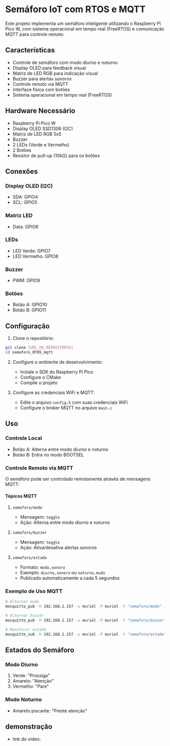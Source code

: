 # Semáforo IoT com RTOS e MQTT

Este projeto implementa um semáforo inteligente utilizando o Raspberry Pi Pico W, com sistema operacional em tempo real (FreeRTOS) e comunicação MQTT para controle remoto.

## Características

- Controle de semáforo com modo diurno e noturno
- Display OLED para feedback visual
- Matriz de LED RGB para indicação visual
- Buzzer para alertas sonoros
- Controle remoto via MQTT
- Interface física com botões
- Sistema operacional em tempo real (FreeRTOS)

## Hardware Necessário

- Raspberry Pi Pico W
- Display OLED SSD1306 (I2C)
- Matriz de LED RGB 5x5
- Buzzer
- 2 LEDs (Verde e Vermelho)
- 2 Botões
- Resistor de pull-up (10kΩ) para os botões

## Conexões

### Display OLED (I2C)
- SDA: GPIO4
- SCL: GPIO5

### Matriz LED
- Data: GPIO6

### LEDs
- LED Verde: GPIO7
- LED Vermelho: GPIO8

### Buzzer
- PWM: GPIO9

### Botões
- Botão A: GPIO10
- Botão B: GPIO11

## Configuração

1. Clone o repositório:
```bash
git clone [URL_DO_REPOSITORIO]
cd semaforo_RTOS_mqtt
```

2. Configure o ambiente de desenvolvimento:
   - Instale o SDK do Raspberry Pi Pico
   - Configure o CMake
   - Compile o projeto

3. Configure as credenciais WiFi e MQTT:
   - Edite o arquivo `config.h` com suas credenciais WiFi
   - Configure o broker MQTT no arquivo `main.c`

## Uso

### Controle Local
- Botão A: Alterna entre modo diurno e noturno
- Botão B: Entra no modo BOOTSEL

### Controle Remoto via MQTT

O semáforo pode ser controlado remotamente através de mensagens MQTT:

#### Tópicos MQTT

1. `semaforo/modo`
   - Mensagem: `toggle`
   - Ação: Alterna entre modo diurno e noturno

2. `semaforo/buzzer`
   - Mensagem: `toggle`
   - Ação: Ativa/desativa alertas sonoros

3. `semaforo/estado`
   - Formato: `modo,sonoro`
   - Exemplo: `diurno,sonoro` ou `noturno,mudo`
   - Publicado automaticamente a cada 5 segundos

### Exemplo de Uso MQTT

```bash
# Alternar modo
mosquitto_pub -h 192.168.1.157 -u muriel -P muriel -t "semaforo/modo" -m "toggle"

# Alternar buzzer
mosquitto_pub -h 192.168.1.157 -u muriel -P muriel -t "semaforo/buzzer" -m "toggle"

# Monitorar estado
mosquitto_sub -h 192.168.1.157 -u muriel -P muriel -t "semaforo/estado"
```

## Estados do Semáforo

### Modo Diurno
1. Verde: "Prossiga"
2. Amarelo: "Atenção"
3. Vermelho: "Pare"

### Modo Noturno
- Amarelo piscante: "Preste atenção"


## demonstração
- link do video: 